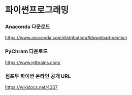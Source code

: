 # 파이썬프로그래밍


### Anaconda 다운로드
https://www.anaconda.com/distribution/#download-section



### PyChram 다운로드
https://www.jetbrains.com/


### 점프투 파이썬 온라인 공개 URL
https://wikidocs.net/4307
